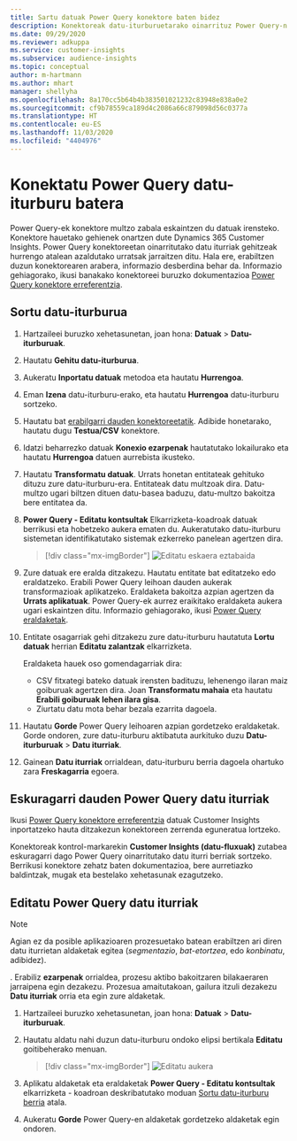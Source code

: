 ```yaml
---
title: Sartu datuak Power Query konektore baten bidez
description: Konektoreak datu-iturburuetarako oinarrituz Power Query-n.
ms.date: 09/29/2020
ms.reviewer: adkuppa
ms.service: customer-insights
ms.subservice: audience-insights
ms.topic: conceptual
author: m-hartmann
ms.author: mhart
manager: shellyha
ms.openlocfilehash: 8a170cc5b64b4b383501021232c83948e838a0e2
ms.sourcegitcommit: cf9b78559ca189d4c2086a66c879098d56c0377a
ms.translationtype: HT
ms.contentlocale: eu-ES
ms.lasthandoff: 11/03/2020
ms.locfileid: "4404976"
---
```

# <a name="connect-to-a-power-query-data-source"></a>Konektatu Power Query datu-iturburu batera

Power Query-ek konektore multzo zabala eskaintzen du datuak irensteko. Konektore hauetako gehienek onartzen dute Dynamics 365 Customer Insights. Power Query konektoreetan oinarritutako datu iturriak gehitzeak hurrengo atalean azaldutako urratsak jarraitzen ditu. Hala ere, erabiltzen duzun konektorearen arabera, informazio desberdina behar da. Informazio gehiagorako, ikusi banakako konektoreei buruzko dokumentazioa [Power Query konektore erreferentzia](https://docs.microsoft.com/power-query/connectors/).

## <a name="create-a-new-data-source"></a>Sortu datu-iturburua

1. Hartzaileei buruzko xehetasunetan, joan hona: **Datuak** > **Datu-iturburuak**.

1. Hautatu **Gehitu datu-iturburua**.

1. Aukeratu **Inportatu datuak** metodoa eta hautatu **Hurrengoa**.

1. Eman **Izena** datu-iturburu-erako, eta hautatu **Hurrengoa** datu-iturburu sortzeko.

1. Hautatu bat [erabilgarri dauden konektoreetatik](#available-power-query-data-sources). Adibide honetarako, hautatu dugu **Testua/CSV** konektore.

1. Idatzi beharrezko datuak **Konexio ezarpenak** hautatutako lokailurako eta hautatu **Hurrengoa** datuen aurrebista ikusteko.

1. Hautatu **Transformatu datuak**. Urrats honetan entitateak gehituko dituzu zure datu-iturburu-era. Entitateak datu multzoak dira. Datu-multzo ugari biltzen dituen datu-basea baduzu, datu-multzo bakoitza bere entitatea da.

1. **Power Query - Editatu kontsultak** Elkarrizketa-koadroak datuak berrikusi eta hobetzeko aukera ematen du. Aukeratutako datu-iturburu sistemetan identifikatutako sistemak ezkerreko panelean agertzen dira.

   > [!div class="mx-imgBorder"]
   > ![Editatu eskaera eztabaida](media/data-manager-configure-edit-queries.png "Editatu eskaera eztabaida")

1. Zure datuak ere eralda ditzakezu. Hautatu entitate bat editatzeko edo eraldatzeko. Erabili Power Query leihoan dauden aukerak transformazioak aplikatzeko. Eraldaketa bakoitza azpian agertzen da **Urrats aplikatuak**. Power Query-ek aurrez eraikitako eraldaketa aukera ugari eskaintzen ditu. Informazio gehiagorako, ikusi [Power Query eraldaketak](https://docs.microsoft.com/power-query/power-query-what-is-power-query#transformations).

1. Entitate osagarriak gehi ditzakezu zure datu-iturburu hautatuta **Lortu datuak** herrian **Editatu zalantzak** elkarrizketa.

   Eraldaketa hauek oso gomendagarriak dira:

   - CSV fitxategi bateko datuak irensten badituzu, lehenengo ilaran maiz goiburuak agertzen dira. Joan **Transformatu mahaia** eta hautatu **Erabili goiburuak lehen ilara gisa**.
   - Ziurtatu datu mota behar bezala ezarrita dagoela.

1. Hautatu **Gorde** Power Query leihoaren azpian gordetzeko eraldaketak. Gorde ondoren, zure datu-iturburu aktibatuta aurkituko duzu **Datu-iturburuak** > **Datu iturriak**.

1. Gainean **Datu iturriak** orrialdean, datu-iturburu berria dagoela ohartuko zara **Freskagarria** egoera.

## <a name="available-power-query-data-sources"></a>Eskuragarri dauden Power Query datu iturriak

Ikusi [Power Query konektore erreferentzia](https://docs.microsoft.com/power-query/connectors/) datuak Customer Insights inportatzeko hauta ditzakezun konektoreen zerrenda eguneratua lortzeko. 

Konektoreak kontrol-markarekin **Customer Insights (datu-fluxuak)** zutabea eskuragarri dago Power Query oinarritutako datu iturri berriak sortzeko. Berrikusi konektore zehatz baten dokumentazioa, bere aurretiazko baldintzak, mugak eta bestelako xehetasunak ezagutzeko.

## <a name="edit-power-query-data-sources"></a>Editatu Power Query datu iturriak

> [!NOTE]
> Agian ez da posible aplikazioaren prozesuetako batean erabiltzen ari diren datu iturrietan aldaketak egitea (*segmentazio*, *bat-etortzea*, edo *konbinatu*, adibidez). 
>
> . Erabiliz **ezarpenak** orrialdea, prozesu aktibo bakoitzaren bilakaeraren jarraipena egin dezakezu. Prozesua amaitutakoan, gailura itzuli dezakezu **Datu iturriak** orria eta egin zure aldaketak.

1. Hartzaileei buruzko xehetasunetan, joan hona: **Datuak** > **Datu-iturburuak**.

2. Hautatu aldatu nahi duzun datu-iturburu ondoko elipsi bertikala **Editatu** goitibeherako menuan.

   > [!div class="mx-imgBorder"]
   > ![Editatu aukera](media/edit-option-data-sources.png "Editatu aukera")

3. Aplikatu aldaketak eta eraldaketak **Power Query - Editatu kontsultak** elkarrizketa - koadroan deskribatutako moduan [Sortu datu-iturburu berria](#create-a-new-data-source) atala.

4. Aukeratu **Gorde** Power Query-en aldaketak gordetzeko aldaketak egin ondoren.
